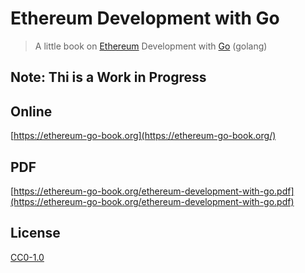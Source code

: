 # Ethereum Development with Go

> A little book on [Ethereum](https://www.ethereum.org/) Development with [Go](https://golang.org/) (golang)

## Note: Thi is a Work in Progress

## Online

[https://ethereum-go-book.org](https://ethereum-go-book.org/)

## PDF

[https://ethereum-go-book.org/ethereum-development-with-go.pdf](https://ethereum-go-book.org/ethereum-development-with-go.pdf)

## License

[CC0-1.0](./LICENSE.md)
